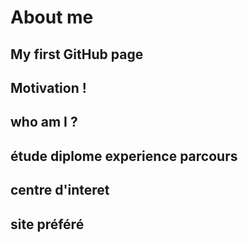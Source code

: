 # About me

## My first GitHub page

## Motivation !

## who am I ?

## étude diplome experience parcours

## centre d'interet 

## site préféré
